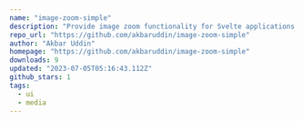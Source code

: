 ```yaml
---
name: "image-zoom-simple"
description: "Provide image zoom functionality for Svelte applications."
repo_url: "https://github.com/akbaruddin/image-zoom-simple"
author: "Akbar Uddin"
homepage: "https://github.com/akbaruddin/image-zoom-simple"
downloads: 9
updated: "2023-07-05T05:16:43.112Z"
github_stars: 1
tags: 
  - ui
  - media
---
```

